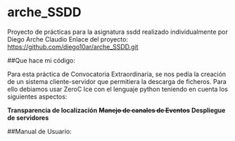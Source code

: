 # arche_SSDD
Proyecto de prácticas para la asignatura ssdd realizado individualmente por Diego Arche Claudio
Enlace del proyecto:  https://github.com/diego10ar/arche_SSDD.git

##Que hace mi código:

Para esta práctica de Convocatoria Extraordinaria, se nos pedía la creación de un sistema cliente-servidor que permitiera la descarga de ficheros. Para ello debiamos usar ZeroC Ice con el lenguaje python teniendo en cuenta los siguientes aspectos:

  **Transparencia de localización**
  ~~**Manejo de canales de Eventos**~~
  **Despliegue de servidores**



##Manual de Usuario:
